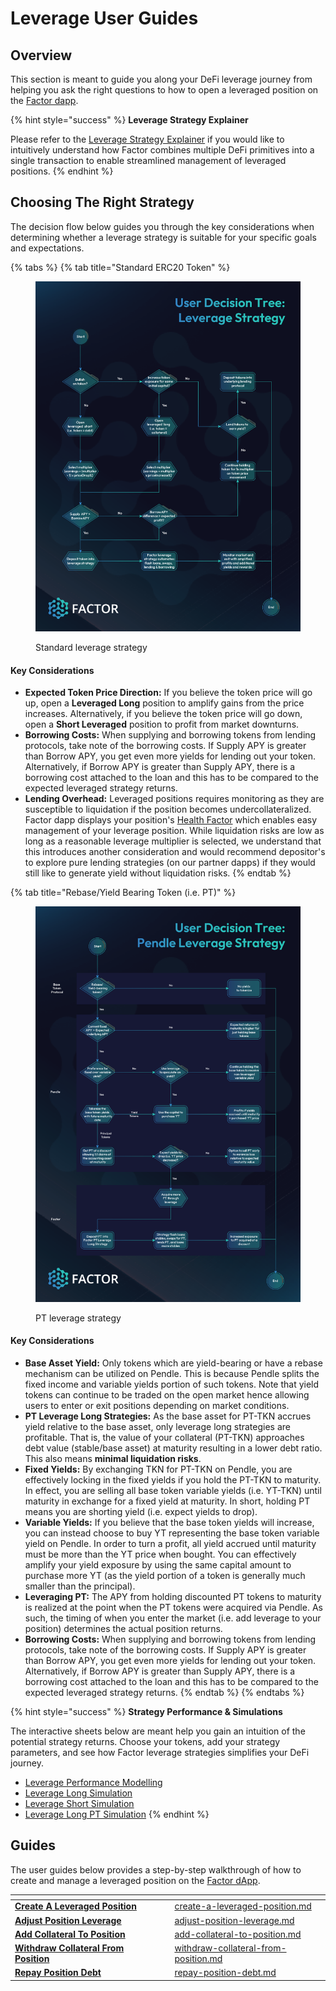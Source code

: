 # Leverage User Guides

## Overview

This section is meant to guide you along your DeFi leverage journey from helping you ask the right questions to how to open a leveraged position on the [Factor dapp](https://app.factor.fi/discover).

{% hint style="success" %}
**Leverage Strategy Explainer**

Please refer to the [Leverage Strategy Explainer](../../../getting-started/strategy-explainers/leverage/) if you would like to intuitively understand how Factor combines multiple DeFi primitives into a single transaction to enable streamlined management of leveraged positions.
{% endhint %}

## Choosing The Right Strategy

The decision flow below guides you through the key considerations when determining whether a leverage strategy is suitable for your specific goals and expectations.&#x20;

{% tabs %}
{% tab title="Standard ERC20 Token" %}
<figure><img src="../../../.gitbook/assets/Leverage_Decision_Tree.png" alt=""><figcaption><p>Standard leverage strategy</p></figcaption></figure>

#### Key Considerations

* **Expected Token Price Direction:** If you believe the token price will go up, open a **Leveraged Long** position to amplify gains from the price increases. Alternatively, if you believe the token price will go down, open a **Short Leveraged** position to profit from market downturns.
* **Borrowing Costs:** When supplying and borrowing tokens from lending protocols, take note of the borrowing costs. If Supply APY is greater than Borrow APY, you get even more yields for lending out your token. Alternatively, if Borrow APY is greater than Supply APY, there is a borrowing cost attached to the loan and this has to be compared to the expected leveraged strategy returns.
* **Lending Overhead:** Leveraged positions requires monitoring as they are susceptible to liquidation if the position becomes undercollateralized. Factor dapp displays your position's [Health Factor](../../../getting-started/glossary.md#health-factor) which enables easy management of your leverage position. While liquidation risks are low as long as a reasonable leverage multiplier is selected, we understand that this introduces another consideration and would recommend depositor's to explore pure lending strategies (on our partner dapps) if they would still like to generate yield without liquidation risks.
{% endtab %}

{% tab title="Rebase/Yield Bearing Token (i.e. PT)" %}
<figure><img src="../../../.gitbook/assets/PT_Leverage_Decision_Tree.png" alt=""><figcaption><p>PT leverage strategy</p></figcaption></figure>

#### Key Considerations

* **Base Asset Yield:** Only tokens which are yield-bearing or have a rebase mechanism can be utilized on Pendle. This is because Pendle splits the fixed income and variable yields portion of such tokens. Note that yield tokens can continue to be traded on the open market hence allowing users to enter or exit positions depending on market conditions.
* **PT Leverage Long Strategies:** As the base asset for PT-TKN accrues yield relative to the base asset, only leverage long strategies are profitable. That is, the value of your collateral (PT-TKN) approaches debt value (stable/base asset) at maturity resulting in a lower debt ratio. This also means **minimal liquidation risks**.
* **Fixed Yields:** By exchanging TKN for PT-TKN on Pendle, you are effectively locking in the fixed yields if you hold the PT-TKN to maturity. In effect, you are selling all base token variable yields (i.e. YT-TKN) until maturity in exchange for a fixed yield at maturity. In short, holding PT means you are shorting yield (i.e. expect yields to drop).
* **Variable Yields:** If you believe that the base token yields will increase, you can instead choose to buy YT representing the base token variable yield on Pendle. In order to turn a profit, all yield accrued until maturity must be more than the YT price when bought. You can effectively amplify your yield exposure by using the same capital amount to purchase more YT (as the yield portion of a token is generally much smaller than the principal).
* **Leveraging PT:** The APY from holding discounted PT tokens to maturity is realized at the point when the PT tokens were acquired via Pendle. As such, the timing of when you enter the market (i.e. add leverage to your position) determines the actual position returns.
* **Borrowing Costs:** When supplying and borrowing tokens from lending protocols, take note of the borrowing costs. If Supply APY is greater than Borrow APY, you get even more yields for lending out your token. Alternatively, if Borrow APY is greater than Supply APY, there is a borrowing cost attached to the loan and this has to be compared to the expected leveraged strategy returns.
{% endtab %}
{% endtabs %}

{% hint style="success" %}
**Strategy Performance & Simulations**

The interactive sheets below are meant help you gain an intuition of the potential strategy returns. Choose your tokens, add your strategy parameters, and see how Factor leverage strategies simplifies your DeFi journey.

* [Leverage Performance Modelling](../../../getting-started/strategy-explainers/leverage/leverage-performance-modelling.md)
* [Leverage Long Simulation](../../../getting-started/strategy-explainers/leverage/leverage-long-simulation.md)
* [Leverage Short Simulation](../../../getting-started/strategy-explainers/leverage/leverage-short-simulation.md)
* [Leverage Long PT Simulation](../../../getting-started/strategy-explainers/pt-strategies/leverage-long-pt-simulation.md)
{% endhint %}

## Guides

The user guides below provides a step-by-step walkthrough of how to create and manage a leveraged position on the [Factor dApp](https://app.factor.fi/).&#x20;

<table data-view="cards"><thead><tr><th></th><th data-hidden></th><th data-hidden></th><th data-hidden data-card-target data-type="content-ref"></th></tr></thead><tbody><tr><td><a href="create-a-leveraged-position.md"><strong>Create A Leveraged Position</strong></a></td><td></td><td></td><td><a href="create-a-leveraged-position.md">create-a-leveraged-position.md</a></td></tr><tr><td><a href="adjust-position-leverage.md"><strong>Adjust Position Leverage</strong></a></td><td></td><td></td><td><a href="adjust-position-leverage.md">adjust-position-leverage.md</a></td></tr><tr><td><a href="add-collateral-to-position.md"><strong>Add Collateral To Position</strong></a></td><td></td><td></td><td><a href="add-collateral-to-position.md">add-collateral-to-position.md</a></td></tr><tr><td><a href="withdraw-collateral-from-position.md"><strong>Withdraw Collateral From Position</strong></a></td><td></td><td></td><td><a href="withdraw-collateral-from-position.md">withdraw-collateral-from-position.md</a></td></tr><tr><td><a href="repay-position-debt.md"><strong>Repay Position Debt</strong></a></td><td></td><td></td><td><a href="repay-position-debt.md">repay-position-debt.md</a></td></tr></tbody></table>
